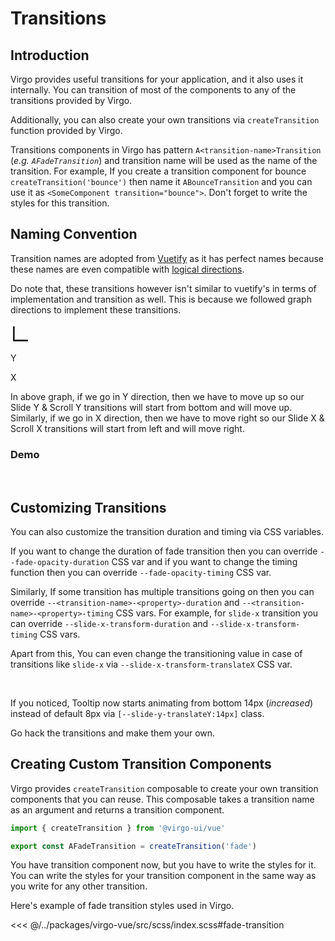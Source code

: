 <script lang="ts" setup>
import { ref } from 'vue';

const showFade = ref(false)
</script>

# Transitions

## Introduction

Virgo provides useful transitions for your application, and it also uses it internally. You can transition of most of the components to any of the transitions provided by Virgo.

Additionally, you can also create your own transitions via `createTransition` function provided by Virgo.

Transitions components in Virgo has pattern `A<transition-name>Transition` (_e.g. `AFadeTransition`_) and transition name will be used as the name of the transition. For example, If you create a transition component for bounce `createTransition('bounce')` then name it `ABounceTransition` and you can use it as `<SomeComponent transition="bounce">`. Don't forget to write the styles for this transition. <i class="i-fluent-emoji-grinning-face-with-sweat"></i>


## Naming Convention

Transition names are adopted from [Vuetify](https://vuetifyjs.com/en/styles/transitions/) as it has perfect names because these names are even compatible with [logical directions](https://developer.mozilla.org/en-US/docs/Web/CSS/CSS_Logical_Properties).

Do note that, these transitions however isn't similar to vuetify's in terms of implementation and transition as well. This is because we followed graph directions to implement these transitions.

<svg xmlns="http://www.w3.org/2000/svg" width="32" height="32" viewBox="0 0 24 24"><path fill="currentColor" d="M4 21h17v-2H5V3H3v17a1 1 0 0 0 1 1z"/></svg>

Y <i class="i-bx-up-arrow-alt"></i>

X <i class="i-bx-right-arrow-alt"></i>

In above graph, if we go in Y direction, then we have to move up so our Slide Y & Scroll Y transitions will start from bottom and will move up. Similarly, if we go in X direction, then we have to move right so our Slide X & Scroll X transitions will start from left and will move right.

### Demo

<br>

<demo src="../../components/demos/features/transition/DemoFeaturesTransitionDemo.vue" ></demo>


<!-- 👉 Customizing Transitions -->
## Customizing Transitions

You can also customize the transition duration and timing via CSS variables.

If you want to change the duration of fade transition then you can override `--fade-opacity-duration` CSS var and if you want to change the timing function then you can override `--fade-opacity-timing` CSS var.

Similarly, If some transition has multiple transitions going on then you can override `--<transition-name>-<property>-duration` and `--<transition-name>-<property>-timing` CSS vars. For example, for `slide-x` transition you can override `--slide-x-transform-duration` and `--slide-x-transform-timing` CSS vars.

Apart from this, You can even change the transitioning value in case of transitions like `slide-x` via `--slide-x-transform-translateX` CSS var.

<br>

<demo src="../../components/demos/features/transition/DemoFeaturesTransitionCustomizingTransition.vue"></demo>

If you noticed, Tooltip now starts animating from bottom 14px (_increased_) instead of default 8px via `[--slide-y-translateY:14px]` class.

Go hack the transitions and make them your own. <i class="i-fluent-emoji-smiling-face-with-sunglasses"></i>


<!-- 👉 Creating Custom Transition Components -->
## Creating Custom Transition Components

Virgo provides `createTransition` composable to create your own transition components that you can reuse. This composable takes a transition name as an argument and returns a transition component.

```ts
import { createTransition } from '@virgo-ui/vue'

export const AFadeTransition = createTransition('fade')
```

You have transition component now, but you have to write the styles for it. You can write the styles for your transition component in the same way as you write for any other transition.

Here's example of fade transition styles used in Virgo.

<<< @/../packages/virgo-vue/src/scss/index.scss#fade-transition
